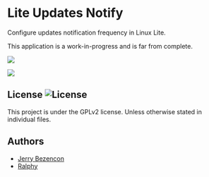 Lite Updates Notify
================

Configure updates notification frequency in Linux Lite.

This application is a work-in-progress and is far from complete.

![](http://i.imgur.com/blCUMo4.png)

![](http://imgur.com/hTDPxSd.png)

## License ![License](https://img.shields.io/badge/license-GPLv2-green.svg)

This project is under the GPLv2 license. Unless otherwise stated in individual files.

## Authors
- [Jerry Bezencon](https://github.com/linuxlite/)
- [Ralphy](https://github.com/ralphys)